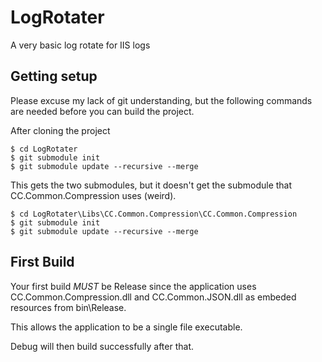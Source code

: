 # LogRotater
A very basic log rotate for IIS logs

## Getting setup
Please excuse my lack of git understanding, but the following commands are needed before you can build the project.

After cloning the project

```
$ cd LogRotater
$ git submodule init
$ git submodule update --recursive --merge
```

This gets the two submodules, but it doesn't get the submodule that CC.Common.Compression uses (weird).

```
$ cd LogRotater\Libs\CC.Common.Compression\CC.Common.Compression
$ git submodule init
$ git submodule update --recursive --merge
```

## First Build
Your first build *MUST* be Release since the application uses CC.Common.Compression.dll and CC.Common.JSON.dll as embeded resources from bin\Release.

This allows the application to be a single file executable.

Debug will then build successfully after that.